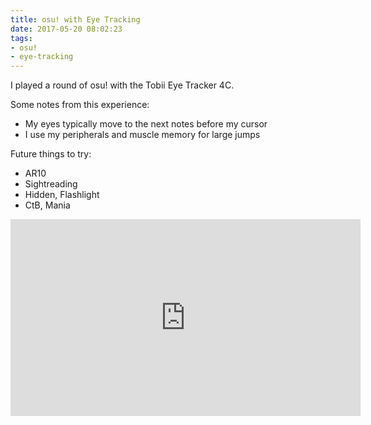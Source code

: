 ```yaml
---
title: osu! with Eye Tracking
date: 2017-05-20 08:02:23
tags:
- osu!
- eye-tracking
---
```


I played a round of osu! with the Tobii Eye Tracker 4C.

Some notes from this experience:
- My eyes typically move to the next notes before my cursor
- I use my peripherals and muscle memory for large jumps

Future things to try:
- AR10
- Sightreading
- Hidden, Flashlight
- CtB, Mania

<iframe width="560" height="315" src="https://www.youtube-nocookie.com/embed/19SKyVpZPTE?rel=0" frameborder="0" allow="autoplay; encrypted-media" allowfullscreen></iframe>
